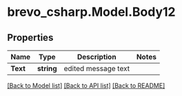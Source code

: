 # brevo_csharp.Model.Body12
## Properties

Name | Type | Description | Notes
------------ | ------------- | ------------- | -------------
**Text** | **string** | edited message text | 

[[Back to Model list]](../README.md#documentation-for-models) [[Back to API list]](../README.md#documentation-for-api-endpoints) [[Back to README]](../README.md)

